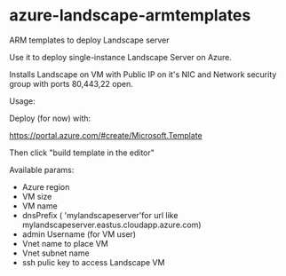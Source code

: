 # azure-landscape-armtemplates
ARM templates to deploy Landscape server

Use it to deploy single-instance Landscape Server on Azure.

Installs Landscape on VM with Public IP on it's NIC and Network security group with ports 80,443,22 open.

Usage:

Deploy (for now) with:

https://portal.azure.com/#create/Microsoft.Template

Then click "build template in the editor"

Available params:

- Azure region
- VM size
- VM name
- dnsPrefix ( 'mylandscapeserver'for url like mylandscapeserver.eastus.cloudapp.azure.com)
- admin Username (for VM user)
- Vnet name to place VM
- Vnet subnet name
- ssh pulic key to access Landscape VM
